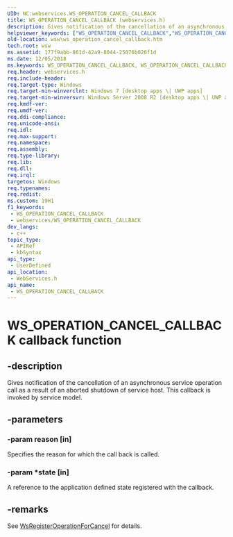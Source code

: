 ```yaml
---
UID: NC:webservices.WS_OPERATION_CANCEL_CALLBACK
title: WS_OPERATION_CANCEL_CALLBACK (webservices.h)
description: Gives notification of the cancellation of an asynchronous service operation call as a result of an aborted shutdown of service host.
helpviewer_keywords: ["WS_OPERATION_CANCEL_CALLBACK","WS_OPERATION_CANCEL_CALLBACK callback","WS_OPERATION_CANCEL_CALLBACK callback function [Web Services for Windows]","webservices/WS_OPERATION_CANCEL_CALLBACK","wsw.ws_operation_cancel_callback"]
old-location: wsw\ws_operation_cancel_callback.htm
tech.root: wsw
ms.assetid: 177f9abb-861d-42a9-8044-25076b026f1d
ms.date: 12/05/2018
ms.keywords: WS_OPERATION_CANCEL_CALLBACK, WS_OPERATION_CANCEL_CALLBACK callback, WS_OPERATION_CANCEL_CALLBACK callback function [Web Services for Windows], webservices/WS_OPERATION_CANCEL_CALLBACK, wsw.ws_operation_cancel_callback
req.header: webservices.h
req.include-header: 
req.target-type: Windows
req.target-min-winverclnt: Windows 7 [desktop apps \| UWP apps]
req.target-min-winversvr: Windows Server 2008 R2 [desktop apps \| UWP apps]
req.kmdf-ver: 
req.umdf-ver: 
req.ddi-compliance: 
req.unicode-ansi: 
req.idl: 
req.max-support: 
req.namespace: 
req.assembly: 
req.type-library: 
req.lib: 
req.dll: 
req.irql: 
targetos: Windows
req.typenames: 
req.redist: 
ms.custom: 19H1
f1_keywords:
 - WS_OPERATION_CANCEL_CALLBACK
 - webservices/WS_OPERATION_CANCEL_CALLBACK
dev_langs:
 - c++
topic_type:
 - APIRef
 - kbSyntax
api_type:
 - UserDefined
api_location:
 - WebServices.h
api_name:
 - WS_OPERATION_CANCEL_CALLBACK
---
```


# WS_OPERATION_CANCEL_CALLBACK callback function


## -description

Gives notification of the cancellation of an 
                asynchronous service operation call as a result of an aborted shutdown of service host. 
             This callback is invoked by service model.

## -parameters

### -param reason [in]

Specifies the reason for which the call back is called.

### -param *state [in]

A reference to the application defined state registered with the callback.

## -remarks

See <a href="https://docs.microsoft.com/windows/desktop/api/webservices/nf-webservices-wsregisteroperationforcancel">WsRegisterOperationForCancel</a> for details.

